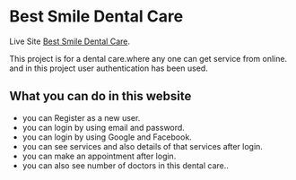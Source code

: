 # Best Smile Dental Care

Live Site [Best Smile Dental Care](https://best-smile-dental-care.web.app/).

This project is for a dental care.where any one can get service from online. and in this project user authentication has been used.

## What you can do in this website

- you can Register as a new user.
- you can login by using email and password.
- you can login by using Google and Facebook.
- you can see services and also details of that services after login.
- you can make an appointment after login.
- you can also see number of doctors in this dental care..
